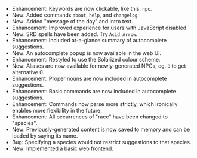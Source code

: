 * Enhancement: Keywords are now clickable, like this: `npc`.
* New: Added commands `about`, `help`, and `changelog`.
* New: Added "message of the day" and intro text.
* Enhancement: Improved experience for users with JavaScript disabled.
* New: SRD spells have been added. Try `Acid Arrow`.
* Enhancement: Included at-a-glance summary of autocomplete suggestions.
* New: An autocomplete popup is now available in the web UI.
* Enhancement: Restyled to use the Solarized colour scheme.
* New: Aliases are now available for newly-generated NPCs, eg. `0` to get alternative 0.
* Enhancement: Proper nouns are now included in autocomplete suggestions.
* Enhancement: Basic commands are now included in autocomplete suggestions.
* Enhancement: Commands now parse more strictly, which ironically enables more flexibility in the future.
* Enhancement: All occurrences of "race" have been changed to "species".
* New: Previously-generated content is now saved to memory and can be loaded by saying its name.
* Bug: Specifying a species would not restrict suggestions to that species.
* New: Implemented a basic web frontend.
